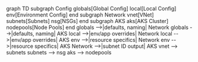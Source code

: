 graph TD
  subgraph Config
    globals[Global Config]
    local[Local Config]
    env[Environment Config]
  end
  subgraph Network
    vnet[VNet]
    subnets[Subnets]
    nsg[NSGs]
  end
  subgraph AKS
    aks[AKS Cluster]
    nodepools[Node Pools]
  end
  globals -->|defaults, naming| Network
  globals -->|defaults, naming| AKS
  local -->|env/app overrides| Network
  local -->|env/app overrides| AKS
  env -->|resource specifics| Network
  env -->|resource specifics| AKS
  Network -->|subnet ID output| AKS
  vnet --> subnets
  subnets --> nsg
  aks --> nodepools
